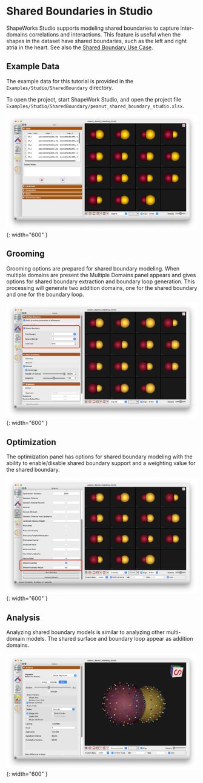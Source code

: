 # Shared Boundaries in Studio

ShapeWorks Studio supports modeling shared boundaries to capture inter-domains correlations and interactions. This feature is useful when the shapes in the dataset have shared boundaries, such as the left and right atria in the heart.  See also the [Shared Boundary Use Case](../use-cases/shared-boundary-based/peanut.md).

## Example Data

The example data for this tutorial is provided in the ``Examples/Studio/SharedBoundary`` directory.

To open the project, start ShapeWork Studio, and open the project file ``Examples/Studio/SharedBoundary/peanut_shared_boundary_studio.xlsx``.

![Peanut Shared Boundary Example in Studio](images/studio_shared_boundary_data.png){: width="600" }

## Grooming

Grooming options are prepared for shared boundary modeling.  When multiple domains are present the Multiple Domains panel appears and gives options for shared boundary extraction and boundary loop generation.  This processing will generate two addition domains, one for the shared boundary and one for the boundary loop.

![Shared Boundary Grooming Options in Studio](images/studio_shared_boundary_groom.png){: width="600" }

## Optimization

The optimization panel has options for shared boundary modeling with the ability to enable/disable shared boundary support and a weighting value for the shared boundary.

![Shared Boundary Optimization Options in Studio](images/studio_shared_boundary_optimize.png){: width="600" }

## Analysis

Analyzing shared boundary models is similar to analyzing other multi-domain models.  The shared surface and boundary loop appear as addition domains.

![Shared Boundary Analysis in Studio](images/studio_shared_boundary_analysis.png){: width="600" }






